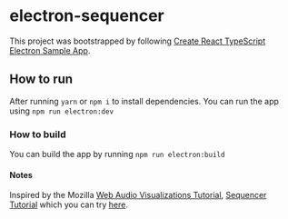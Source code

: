# electron-sequencer

This project was bootstrapped by following [Create React TypeScript Electron Sample App](https://github.com/yhirose/react-typescript-electron-sample-with-create-react-app-and-electron-builder).

## How to run

After running `yarn` or `npm i` to install dependencies. You can run the app using `npm run electron:dev`

### How to build

You can build the app by running `npm run electron:build`

#### Notes

Inspired by the Mozilla [Web Audio Visualizations Tutorial](https://developer.mozilla.org/en-US/docs/Web/API/Web_Audio_API/Visualizations_with_Web_Audio_API), [Sequencer Tutorial](https://developer.mozilla.org/en-US/docs/Web/API/Web_Audio_API/Advanced_techniques) which you can try [here](https://mdn.github.io/webaudio-examples/step-sequencer/).
